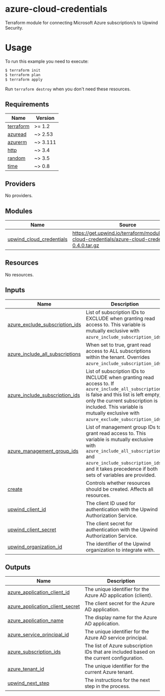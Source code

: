 # azure-cloud-credentials

Terraform module for connecting Microsoft Azure subscription/s to Upwind Security.

# Usage

To run this example you need to execute:

```bash
$ terraform init
$ terraform plan
$ terraform apply
```

Run `terraform destroy` when you don't need these resources.

<!-- BEGIN_TF_DOCS -->
## Requirements

| Name | Version |
|------|---------|
| <a name="requirement_terraform"></a> [terraform](#requirement\_terraform) | >= 1.2 |
| <a name="requirement_azuread"></a> [azuread](#requirement\_azuread) | ~> 2.53 |
| <a name="requirement_azurerm"></a> [azurerm](#requirement\_azurerm) | ~> 3.111 |
| <a name="requirement_http"></a> [http](#requirement\_http) | ~> 3.4 |
| <a name="requirement_random"></a> [random](#requirement\_random) | ~> 3.5 |
| <a name="requirement_time"></a> [time](#requirement\_time) | ~> 0.8 |

## Providers

No providers.

## Modules

| Name | Source | Version |
|------|--------|---------|
| <a name="module_upwind_cloud_credentials"></a> [upwind\_cloud\_credentials](#module\_upwind\_cloud\_credentials) | https://get.upwind.io/terraform/modules/azure-cloud-credentials/azure-cloud-credentials-0.4.0.tar.gz | n/a |

## Resources

No resources.

## Inputs

| Name | Description | Type | Default | Required |
|------|-------------|------|---------|:--------:|
| <a name="input_azure_exclude_subscription_ids"></a> [azure\_exclude\_subscription\_ids](#input\_azure\_exclude\_subscription\_ids) | List of subscription IDs to EXCLUDE when granting read access to. This variable is mutually exclusive with `azure_include_subscription_ids`. | `list(string)` | `[]` | no |
| <a name="input_azure_include_all_subscriptions"></a> [azure\_include\_all\_subscriptions](#input\_azure\_include\_all\_subscriptions) | When set to true, grant read access to ALL subscriptions within the tenant. Overrides `azure_include_subscription_ids`. | `bool` | `false` | no |
| <a name="input_azure_include_subscription_ids"></a> [azure\_include\_subscription\_ids](#input\_azure\_include\_subscription\_ids) | List of subscription IDs to INCLUDE when granting read access to. If `azure_include_all_subscriptions` is false and this list is left empty, only the current subscription is included. This variable is mutually exclusive with `azure_exclude_subscription_ids`. | `list(string)` | `[]` | no |
| <a name="input_azure_management_group_ids"></a> [azure\_management\_group\_ids](#input\_azure\_management\_group\_ids) | List of management group IDs to grant read access to. This variable is mutually exclusive with `azure_include_all_subscriptions` and `azure_include_subscription_ids`, and it takes precedence if both sets of variables are provided. | `list(string)` | `[]` | no |
| <a name="input_create"></a> [create](#input\_create) | Controls whether resources should be created. Affects all resources. | `bool` | `true` | no |
| <a name="input_upwind_client_id"></a> [upwind\_client\_id](#input\_upwind\_client\_id) | The client ID used for authentication with the Upwind Authorization Service. | `string` | `null` | no |
| <a name="input_upwind_client_secret"></a> [upwind\_client\_secret](#input\_upwind\_client\_secret) | The client secret for authentication with the Upwind Authorization Service. | `string` | `null` | no |
| <a name="input_upwind_organization_id"></a> [upwind\_organization\_id](#input\_upwind\_organization\_id) | The identifier of the Upwind organization to integrate with. | `string` | n/a | yes |

## Outputs

| Name | Description |
|------|-------------|
| <a name="output_azure_application_client_id"></a> [azure\_application\_client\_id](#output\_azure\_application\_client\_id) | The unique identifier for the Azure AD application (client). |
| <a name="output_azure_application_client_secret"></a> [azure\_application\_client\_secret](#output\_azure\_application\_client\_secret) | The client secret for the Azure AD application. |
| <a name="output_azure_application_name"></a> [azure\_application\_name](#output\_azure\_application\_name) | The display name for the Azure AD application. |
| <a name="output_azure_service_principal_id"></a> [azure\_service\_principal\_id](#output\_azure\_service\_principal\_id) | The unique identifier for the Azure AD service principal. |
| <a name="output_azure_subscription_ids"></a> [azure\_subscription\_ids](#output\_azure\_subscription\_ids) | The list of Azure subscription IDs that are included based on the current configuration. |
| <a name="output_azure_tenant_id"></a> [azure\_tenant\_id](#output\_azure\_tenant\_id) | The unique identifier for the current Azure tenant. |
| <a name="output_upwind_next_step"></a> [upwind\_next\_step](#output\_upwind\_next\_step) | The instructions for the next step in the process. |
<!-- END_TF_DOCS -->
